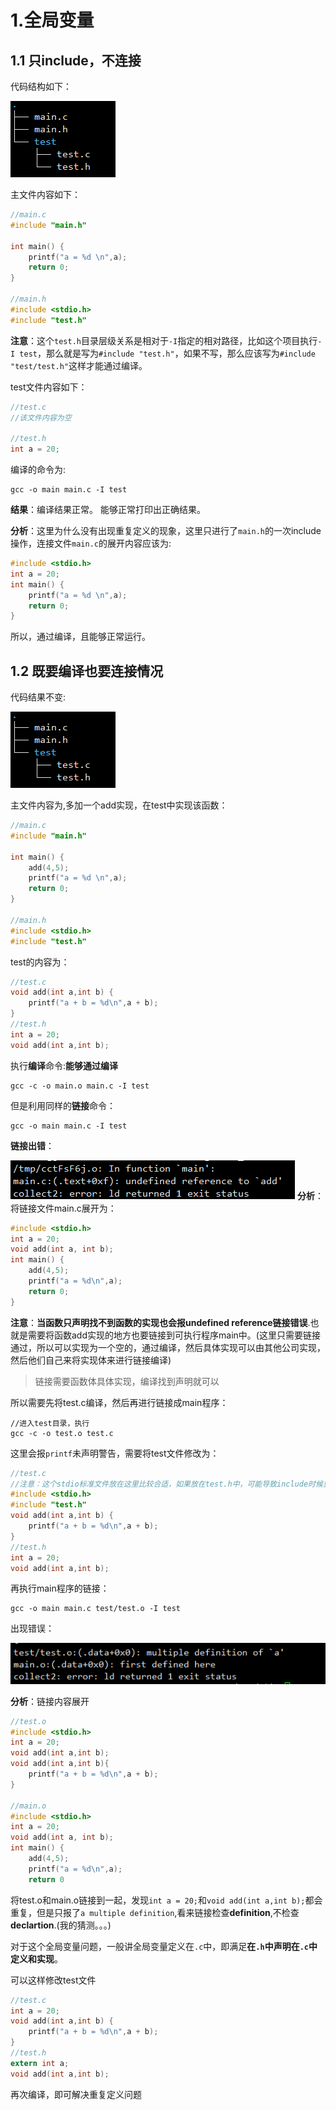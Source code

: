 # 1.全局变量
## 1.1 只include，不连接

代码结构如下：

![不连接，只包含](image/code1.png)

主文件内容如下：

```c
//main.c
#include "main.h"

int main() {
    printf("a = %d \n",a);
    return 0;
}

//main.h
#include <stdio.h>
#include "test.h" 
```
**注意**：这个`test.h`目录层级关系是相对于`-I`指定的相对路径，比如这个项目执行`-I test`，那么就是写为`#include "test.h"`，如果不写，那么应该写为`#include "test/test.h"`这样才能通过编译。

test文件内容如下：

```c
//test.c
//该文件内容为空

//test.h
int a = 20;
```

编译的命令为:

```
gcc -o main main.c -I test
```

**结果**：编译结果正常。 能够正常打印出正确结果。

**分析**：这里为什么没有出现重复定义的现象，这里只进行了`main.h`的一次include操作，连接文件`main.c`的展开内容应该为:

```c
#include <stdio.h>
int a = 20;
int main() {
    printf("a = %d \n",a);
    return 0;
}
```
所以，通过编译，且能够正常运行。

## 1.2 既要编译也要连接情况
代码结果不变:

![编译和链接](image/code1.png)

主文件内容为,多加一个add实现，在test中实现该函数：

```c
//main.c
#include "main.h"

int main() {
	add(4,5);
    printf("a = %d \n",a);
    return 0;
}

//main.h
#include <stdio.h>
#include "test.h" 
```
 test的内容为：

```c
//test.c
void add(int a,int b) {
    printf("a + b = %d\n",a + b);
}
//test.h
int a = 20;
void add(int a,int b);
```
 


执行**编译**命令:**能够通过编译**

```
gcc -c -o main.o main.c -I test

```
但是利用同样的**链接**命令：
```
gcc -o main main.c -I test
```

**链接出错**：

![错误信息01](image/erro01.jpg)
**分析**：将链接文件main.c展开为：

```c
#include <stdio.h>
int a = 20;
void add(int a, int b);
int main() {
	add(4,5);
	printf("a = %d\n",a);
	return 0;
}
```

**注意**：**当函数只声明找不到函数的实现也会报undefined reference链接错误**.也就是需要将函数add实现的地方也要链接到可执行程序main中。(这里只需要链接通过，所以可以实现为一个空的，通过编译，然后具体实现可以由其他公司实现，然后他们自己来将实现体来进行链接编译)

> 链接需要函数体具体实现，编译找到声明就可以

所以需要先将test.c编译，然后再进行链接成main程序：

```
//进入test目录，执行
gcc -c -o test.o test.c
```
这里会报`printf`未声明警告，需要将test文件修改为：

```c
//test.c
//注意：这个stdio标准文件放在这里比较合适，如果放在test.h中，可能导致include时候重复。原则应该是哪里用到放在哪里比较合适，一般解决重复包含的问题使用宏ifndef define解决
#include <stdio.h>
#include "test.h"
void add(int a,int b) {
    printf("a + b = %d\n",a + b);
}
//test.h
int a = 20;
void add(int a,int b);
```


再执行main程序的链接：

```
gcc -o main main.c test/test.o -I test
```

出现错误：

![](image/error02.jpg)

**分析**：链接内容展开

```c
//test.o
#include <stdio.h>
int a = 20;
void add(int a,int b);
void add(int a,int b){
	printf("a + b = %d\n",a + b);
}

//main.o
#include <stdio.h>
int a = 20;
void add(int a, int b);
int main() {
	add(4,5);
	printf("a = %d\n",a);
	return 0
```

将test.o和main.o链接到一起，发现`int a = 20;`和`void add(int a,int b);`都会重复，但是只报了`a multiple definition`,看来链接检查**definition**,不检查**declartion**.(我的猜测。。。)

对于这个全局变量问题，一般讲全局变量定义在`.c`中，即满足**在`.h`中声明在`.c`中定义和实现**。

可以这样修改test文件

```c
//test.c
int a = 20;
void add(int a,int b) {
    printf("a + b = %d\n",a + b);
}
//test.h
extern int a;
void add(int a,int b);
```

再次编译，即可解决重复定义问题